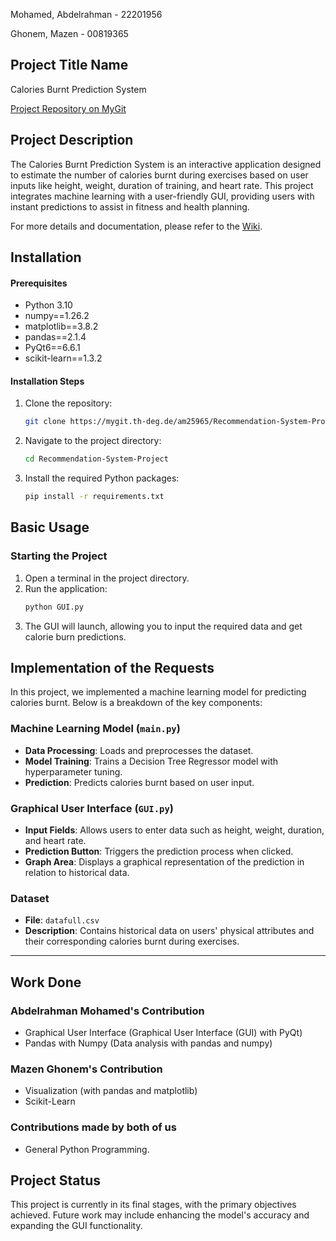 Mohamed, Abdelrahman - 22201956

Ghonem, Mazen - 00819365

## Project Title Name

Calories Burnt Prediction System

[Project Repository on MyGit](https://mygit.th-deg.de/am25965/Recommendation-System-Project)

## Project Description

The Calories Burnt Prediction System is an interactive application designed to estimate the number of calories burnt during exercises based on user inputs like height, weight, duration of training, and heart rate. This project integrates machine learning with a user-friendly GUI, providing users with instant predictions to assist in fitness and health planning.

For more details and documentation, please refer to the [Wiki](https://mygit.th-deg.de/am25965/Recommendation-System-Project/wikis/home).

## Installation

#### Prerequisites

- Python 3.10
- numpy==1.26.2
- matplotlib==3.8.2
- pandas==2.1.4
- PyQt6==6.6.1
- scikit-learn==1.3.2


#### Installation Steps

1. Clone the repository:
   ```bash
   git clone https://mygit.th-deg.de/am25965/Recommendation-System-Project
   ```
2. Navigate to the project directory:
   ```bash
   cd Recommendation-System-Project
   ```
3. Install the required Python packages:
   ```bash
   pip install -r requirements.txt
   ```

## Basic Usage

### Starting the Project

1. Open a terminal in the project directory.
2. Run the application:
   ```bash
   python GUI.py
   ```
3. The GUI will launch, allowing you to input the required data and get calorie burn predictions.

## Implementation of the Requests

In this project, we implemented a machine learning model for predicting calories burnt. Below is a breakdown of the key components:

### Machine Learning Model (`main.py`)

- **Data Processing**: Loads and preprocesses the dataset.
- **Model Training**: Trains a Decision Tree Regressor model with hyperparameter tuning.
- **Prediction**: Predicts calories burnt based on user input.

### Graphical User Interface (`GUI.py`)

- **Input Fields**: Allows users to enter data such as height, weight, duration, and heart rate.
- **Prediction Button**: Triggers the prediction process when clicked.
- **Graph Area**: Displays a graphical representation of the prediction in relation to historical data.

### Dataset

- **File**: `datafull.csv`
- **Description**: Contains historical data on users' physical attributes and their corresponding calories burnt during exercises.

---
## Work Done 

### Abdelrahman Mohamed's Contribution

- Graphical User Interface (Graphical User Interface (GUI) with PyQt)
- Pandas with Numpy (Data analysis with pandas and numpy)

### Mazen Ghonem's Contribution

- Visualization (with pandas and matplotlib)
- Scikit-Learn

### Contributions made by both of us

- General Python Programming.

## Project Status

This project is currently in its final stages, with the primary objectives achieved. Future work may include enhancing the model's accuracy and expanding the GUI functionality.
